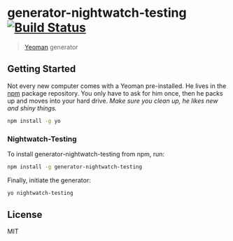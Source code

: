 # generator-nightwatch-testing [![Build Status](https://secure.travis-ci.org/DonPage/generator-nightwatch-testing.png?branch=master)](https://travis-ci.org/DonPage/generator-nightwatch-testing)

> [Yeoman](http://yeoman.io) generator


## Getting Started

Not every new computer comes with a Yeoman pre-installed. He lives in the [npm](https://npmjs.org) package repository. You only have to ask for him once, then he packs up and moves into your hard drive. *Make sure you clean up, he likes new and shiny things.*

```bash
npm install -g yo
```

### Nightwatch-Testing

To install generator-nightwatch-testing from npm, run:

```bash
npm install -g generator-nightwatch-testing
```

Finally, initiate the generator:

```bash
yo nightwatch-testing
```

## License

MIT
